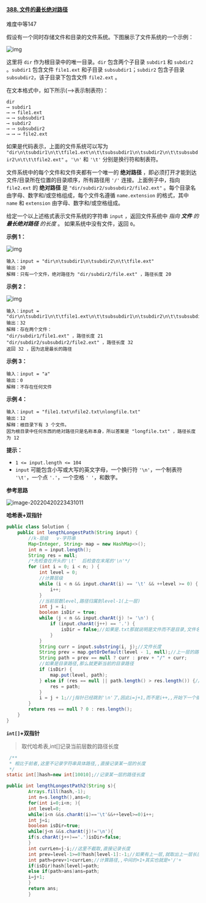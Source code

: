 #### [388. 文件的最长绝对路径](https://leetcode-cn.com/problems/longest-absolute-file-path/)

难度中等147

假设有一个同时存储文件和目录的文件系统。下图展示了文件系统的一个示例：

![img](https://assets.leetcode.com/uploads/2020/08/28/mdir.jpg)

这里将 `dir` 作为根目录中的唯一目录。`dir` 包含两个子目录 `subdir1` 和 `subdir2` 。`subdir1` 包含文件 `file1.ext` 和子目录 `subsubdir1`；`subdir2`
包含子目录 `subsubdir2`，该子目录下包含文件 `file2.ext` 。

在文本格式中，如下所示(⟶表示制表符)：

```
dir
⟶ subdir1
⟶ ⟶ file1.ext
⟶ ⟶ subsubdir1
⟶ subdir2
⟶ ⟶ subsubdir2
⟶ ⟶ ⟶ file2.ext
```

如果是代码表示，上面的文件系统可以写为 `"dir\n\tsubdir1\n\t\tfile1.ext\n\t\tsubsubdir1\n\tsubdir2\n\t\tsubsubdir2\n\t\t\tfile2.ext"`
。`'\n'` 和 `'\t'` 分别是换行符和制表符。

文件系统中的每个文件和文件夹都有一个唯一的 **绝对路径** ，即必须打开才能到达文件/目录所在位置的目录顺序，所有路径用 `'/'` 连接。上面例子中，指向 `file2.ext` 的 **绝对路径**
是 `"dir/subdir2/subsubdir2/file2.ext"` 。每个目录名由字母、数字和/或空格组成，每个文件名遵循 `name.extension` 的格式，其中 `name` 和 `extension`
由字母、数字和/或空格组成。

给定一个以上述格式表示文件系统的字符串 `input` ，返回文件系统中 *指向 **文件** 的 **最长绝对路径** 的长度* 。 如果系统中没有文件，返回 `0`。

**示例 1：**

![img](https://assets.leetcode.com/uploads/2020/08/28/dir1.jpg)

```
输入：input = "dir\n\tsubdir1\n\tsubdir2\n\t\tfile.ext"
输出：20
解释：只有一个文件，绝对路径为 "dir/subdir2/file.ext" ，路径长度 20
```

**示例 2：**

![img](https://assets.leetcode.com/uploads/2020/08/28/dir2.jpg)

```
输入：input = "dir\n\tsubdir1\n\t\tfile1.ext\n\t\tsubsubdir1\n\tsubdir2\n\t\tsubsubdir2\n\t\t\tfile2.ext"
输出：32
解释：存在两个文件：
"dir/subdir1/file1.ext" ，路径长度 21
"dir/subdir2/subsubdir2/file2.ext" ，路径长度 32
返回 32 ，因为这是最长的路径
```

**示例 3：**

```
输入：input = "a"
输出：0
解释：不存在任何文件
```

**示例 4：**

```
输入：input = "file1.txt\nfile2.txt\nlongfile.txt"
输出：12
解释：根目录下有 3 个文件。
因为根目录中任何东西的绝对路径只是名称本身，所以答案是 "longfile.txt" ，路径长度为 12
```

**提示：**

- `1 <= input.length <= 104`
- `input` 可能包含小写或大写的英文字母，一个换行符 `'\n'`，一个制表符 `'\t'`，一个点 `'.'`，一个空格 `' '`，和数字。

**参考思路**

<img src="C:\Users\29608\AppData\Roaming\Typora\typora-user-images\image-20220420223431011.png" alt="image-20220420223431011" style="zoom:%;" />

**哈希表+双指针**

```java
public class Solution {
    public int lengthLongestPath(String input) {
        //k-层级   v-字符串
        Map<Integer, String> map = new HashMap<>();
        int n = input.length();
        String res = null;
        /*先检查在开头的'\t'  后检查在末尾的'\n'*/
        for (int i = 0; i < n; ) {
            int level = 0;
            //计算层级
            while (i < n && input.charAt(i) == '\t' && ++level >= 0) {
                i++;
            }
            //当前层数level,路径归属到level-1(上一层)
            int j = i;
            boolean isDir = true;
            while (j < n && input.charAt(j) != '\n') {
                if (input.charAt(j++) == '.') {
                    isDir = false;//如果是.txt那就说明是文件而不是目录,文件名归属到上一级
                }
            }
            String curr = input.substring(i, j);//文件长度
            String prev = map.getOrDefault(level - 1, null);//上一层的路径
            String path = prev == null ? curr : prev + "/" + curr;
            //如果是目录路径,那么就更新当前的目录路径
            if (isDir) {
                map.put(level, path);
            } else if (res == null || path.length() > res.length()) {//如果是文件并且长度更大
                res = path;
            }
            i = j + 1;//j指针已经跳到'\n'了,因此i=j+1,而不是i++,,开始下一个循环
        }
        return res == null ? 0 : res.length();
    }
}
```

**`int[]`+双指针**

> 取代哈希表,int[]记录当前层数的路径长度

```java
 /**
 * 相比于前者,这里不记录字符串具体路径,,直接记录某一层的长度
 */
static int[]hash=new int[10010];//记录某一层的路径长度

public int lengthLongestPath2(String s){
        Arrays.fill(hash,-1);
        int n=s.length(),ans=0;
        for(int i=0;i<n; ){
        int level=0;
        while(i<n &&s.charAt(i)=='\t'&&++level>=0)i++;
        int j=i;
        boolean isDir=true;
        while(j<n &&s.charAt(j)!='\n'){
        if(s.charAt(j++)=='.')isDir=false;
        }
        int currLen=j-i;//这里不截取,直接记录长度
        int prev=level-1>=0?hash[level-1]:-1;//如果有上一层,就取出上一层长度
        int path=prev+1+currLen;//计算路径,,中间的+1+其实也就是+'/'+
        if(isDir)hash[level]=path;
        else if(path>ans)ans=path;
        i=j+1;
        }
        return ans;
        }
```

